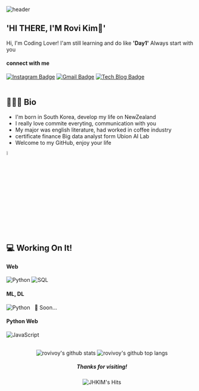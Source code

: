 ![header](https://capsule-render.vercel.app/api?type=waving&color=auto&height=300&section=header&text=rovivoy88%22&fontSize=90)

'HI THERE, I'M Rovi Kim👋'
-------
	   
Hi, I'm Coding Lover! I'am still learning and do like **'Day1'**
Always start with you


#### connect with me
[![Instagram Badge](https://img.shields.io/badge/Instagram-dd2a7b?style=flat-square&logo=Instagram&logoColor=white)](https://www.instagram.com/rovivoy/)
[![Gmail Badge](https://img.shields.io/badge/Gmail-4285f4?style=flat-square&logo=Gmail&logoColor=white&link=mailto:abcrang@gmail.com)](mailto:gyjh486@gmail.com)
[![Tech Blog Badge](http://img.shields.io/badge/-Tech%20blog-black?style=flat-square&logo=github&link={link})](https://rovivoy88.github.io/)
<br/>
<br/>
## 🙇🏻‍♂️ Bio

- I'm born in South Korea, develop my life on NewZealand
- I really love commite everyting, communication with you
- My major was english literature, had worked in coffee industry 
- certificate finance Big data analyst form Ubion AI Lab
- Welcome to my GitHub, enjoy your life
<div align=left>
    <img alt="" src="https://simpleicons.org/icons/buymeacoffee.svg" width=5%>  
        
</div>
<br/>
  
  
## 💻 Working On It!


#### Web
<div align=left>     
    <img alt="Python" src="https://img.shields.io/badge/python%20-%2314354C.svg?&style=flat-square&logo=python&logoColor=white"/>    
    <img alt="SQL" src="https://img.shields.io/badge/MySQL-005C84?style=flat-square&logo=mysql&logoColor=white"/>      
</div>

#### ML, DL

<div align=left>
    <img alt="Python" src="https://img.shields.io/badge/python%20-%2314354C.svg?&style=flat-square&logo=python&logoColor=white"/>    
    <img alt="" src="https://img.shields.io/badge/Numpy-777BB4?style=flat-square&logo=numpy&logoColor=white">
    <img alt="" src="https://img.shields.io/badge/Pandas-2C2D72?style=flat-square&logo=pandas&logoColor=white">
    <img alt="" src="https://img.shields.io/badge/scikit_learn-F7931E?style=flat-
</div>

<br/>
  
 
## 🐣 Soon...

#### Python Web
<div align=left>
	<img alt="JavaScript" src="https://img.shields.io/badge/javascript%20-%23323330.svg?&style=flat-square&logo=javascript&logoColor=%23F7DF1E"/>
	<img alt="" src="https://img.shields.io/badge/Flask-000000?style=flat-square&logo=flask&logoColor=white">
	<img alt="" src="https://img.shields.io/badge/Django-092E20?style=flat-square&logo=django&logoColor=green">
</div>
<br/>

<div align=center>

![rovivoy's github stats](https://github-readme-stats.vercel.app/api?username=rovivoy88&theme=react&show_icons=true,prs&cache_seconds=1800)
![rovivoy's github top langs](https://github-readme-stats.vercel.app/api/top-langs/?username=rovivoy88&theme=react&show_icons=true)
</div>

<div align=center>
	
##### Thanks for visiting!
![JHKIM's Hits](https://hits.seeyoufarm.com/api/count/incr/badge.svg?url=https%3A%2F%2Fgithub.com%2FHAERANGMAN1212%2Fhit-counter)
</div>

